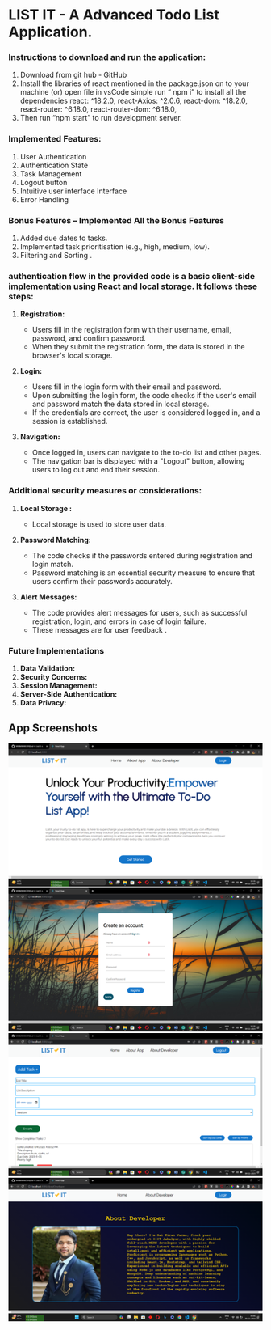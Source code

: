 # LIST IT - A Advanced Todo List Application.

### Instructions to download and run the application: 
1. Download from git hub - GitHub   
2. Install the libraries of react mentioned in the package.json on to your machine (or) 
open file in vsCode simple run “ npm i” to install all the dependencies 
    react: ^18.2.0, 
    react-Axios: ^2.0.6, 
    react-dom: ^18.2.0, 
    react-router: ^6.18.0, 
    react-router-dom: ^6.18.0, 
3. Then run “npm start” to run development server.

### Implemented Features:  
1. User Authentication 
2. Authentication State 
3. Task Management 
4. Logout button 
5. Intuitive user interface Interface 
6. Error Handling 
### Bonus Features – Implemented All the Bonus Features 
1.  Added due dates to tasks. 
2.  Implemented task prioritisation (e.g., high, medium, low). 
3.  Filtering and Sorting . 

### authentication flow in the provided code is a basic client-side implementation using React and local storage. It follows these steps:

1. **Registration:**
   - Users fill in the registration form with their username, email, password, and confirm password.
   - When they submit the registration form, the data is stored in the browser's local storage.

2. **Login:**
   - Users fill in the login form with their email and password.
   - Upon submitting the login form, the code checks if the user's email and password match the data stored in local storage.
   - If the credentials are correct, the user is considered logged in, and a session is established.

3. **Navigation:**
   - Once logged in, users can navigate to the to-do list and other pages.
   - The navigation bar is displayed with a "Logout" button, allowing users to log out and end their session.

### Additional security measures or considerations:

1. **Local Storage :**
   - Local storage is used to store user data.
2. **Password Matching:**
   - The code checks if the passwords entered during registration and login match.
   - Password matching is an essential security measure to ensure that users confirm their passwords accurately.

3. **Alert Messages:**
   - The code provides alert messages for users, such as successful registration, login, and errors in case of login failure.
   - These messages are for user feedback .

### Future Implementations
1. **Data Validation:**
2. **Security Concerns:**
3. **Session Management:**
4. **Server-Side Authentication:**
5. **Data Privacy:**

## App Screenshots

![Image Alt Text](./samples/Screenshot%20(472).png)
![Image Alt Text](./samples/Screenshot%20(475).png)
![Image Alt Text](./samples/Screenshot%20(478).png)
![Image Alt Text](./samples/Screenshot%20(479).png)





